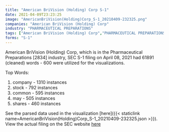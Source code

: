 ```yaml
---
title: "American BriVision (Holding) Corp S-1"
date: 2021-04-09T23:23:25
image: "AmericanBriVision(Holding)Corp_S-1_20210409-232325.png"
companies: "American BriVision (Holding) Corp"
industry: "PHARMACEUTICAL PREPARATIONS"
tags: ["American BriVision (Holding) Corp","PHARMACEUTICAL PREPARATIONS","04-08-2021","S-1"]
forms: "S-1"
---
```

American BriVision (Holding) Corp, which is in the Pharmaceutical Preparations [2834] industry, SEC S-1 filing on April 08, 2021 had 61891 (cleaned) words - 600 were utilized for the visualizations.

Top Words:
1. company - 1310 instances
2. stock - 792 instances
3. common - 595 instances
4. may - 505 instances
5. shares - 460 instances


See the parsed data used in the visualization [here]({{< staticlink name=AmericanBriVision(Holding)Corp_S-1_20210409-232325.json >}}).  
View the actual filing on the SEC website [here](https://www.sec.gov/Archives/edgar/data/1173313/0001213900-21-020698.txt)